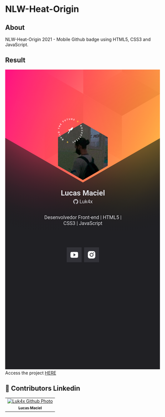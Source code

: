# NLW-Heat-Origin

## About
NLW-Heat-Origin 2021 - Mobile Github badge using HTML5, CSS3 and JavaScript.

## Result
<img src="./images/result.png" alt="challenge-result">
Access the project <a href="https://luk4x.github.io/nlw-Heat-Origin-/">HERE</a>

## 🤝 Contributors Linkedin
<table>
  <tr>
    <td align="center">
      <a href="https://www.linkedin.com/in/lucasmacielf/">
        <img src="https://avatars.githubusercontent.com/Luk4x" width="150px;" alt="Luk4x Github Photo"/><br>
        <sub>
          <b>Lucas Maciel</b>
        </sub>
      </a>
    </td>
  </tr>
</table>
